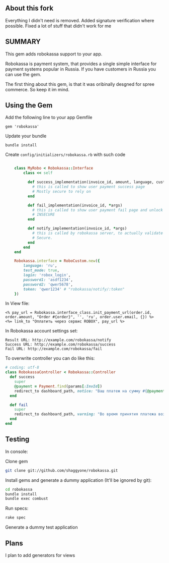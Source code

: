 About this fork
-------

Everything I didn't need is removed. Added signature verification where possible. Fixed a lot of stuff that didn't work for me

SUMMARY
-------

This gem adds robokassa support to your app.

Robokassa is payment system, that provides a single simple interface for payment systems popular in Russia.
If you have customers in Russia you can use the gem.

The first thing about this gem, is that it was oribinally desgned for spree commerce. So keep it im mind.


Using the Gem
-------------

Add the following line to your app Gemfile

    gem 'robokassa'

Update your bundle

    bundle install

Create `config/initializers/robokassa.rb` with such code

```ruby

    class MyRobo < Robokassa::Interface
        class << self

          def success_implementation(invoice_id, amount, language, custom_options)
            # this is called to show user payment success page
            # Mostly secure to rely on
          end

          def fail_implementation(invoice_id, *args)
            # this is called to show user payment fail page and unlock inventory stocks for order
            # INSECURE
          end

          def notify_implementation(invoice_id, *args)
            # this is called by robokassa server, to actually validate payment
            # Secure.
          end
        end
    end

    Robokassa.interface = RoboCustom.new({
        language: 'ru',
        test_mode: true,
        login: 'robox_login',
        password1: 'asdf1234',
        password2: 'qwer5678',
        token: 'qwer1234' # "robokassa/notify/:token"
    })
```

In View file:

```ERB
<% pay_url = Robokassa.interface_class.init_payment_url(order.id, order.amount, "Order #{order}", '', 'ru', order.user.email, {}) %>
<%= link_to "Оплатить через сервис ROBOX", pay_url %>
```

In Robokassa account settings set:

    Result URL: http://example.com/robokassa/notify
    Success URL: http://example.com/robokassa/success
    Fail URL: http://example.com/robokassa/fail


To overwrite controller you can do like this:

```ruby
# coding: utf-8
class RobokassaController < Robokassa::Controller
  def success
    super
    @payment = Payment.find(params[:InvId])
    redirect_to dashboard_path, notice: "Ваш платеж на сумму #{@payment.amount} руб. успешно принят. Спасибо!"
  end

  def fail
    super
    redirect_to dashboard_path, varning: "Во время принятия платежа возникла ошибка. Мы скоро разберемся!"
  end
end
```

Testing
-----
In console:

Clone gem
```bash
git clone git://github.com/shaggyone/robokassa.git
```

Install gems and generate a dummy application (It'll be ignored by git):
```bash
cd robokassa
bundle install
bundle exec combust
```

Run specs:
```bash
rake spec
```

Generate a dummy test application

Plans
-----

I plan to add generators for views
